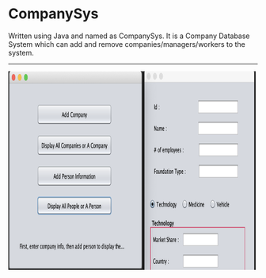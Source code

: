 # CompanySys

Written using Java and named as CompanySys. It is a Company Database System which can add and remove companies/managers/workers to the system.

<hr>

<img src="screenshots/home.jpg" width="500" height="400">
